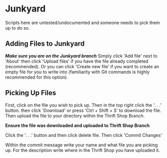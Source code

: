 # Junkyard

Scripts here are untested/undocumented and someone needs to pick them up to do so. 

## Adding Files to Junkyard
***Make sure you are on the Junkyard branch***
Simply click 'Add file' next to 'About' then click 'Upload files' if you have the file already completed (recommended). Or you can click 'Create new file' if you want to create an empty file for you to write into (familiarity with Git commands is highly recommended for this option).

## Picking Up Files
First, click on the file you wish to pick up. Then in the top right click the '. . .' button. then click 'Download' or press 'Ctrl + Shift + S' to download the file. Then upload the file to your directory within the Thrift Shop Branch.

**Ensure the file was downloaded and uploaded to Thrift Shop Branch**

Click the '. . .' button and then click delete file. Then click 'Commit Changes' 

Within the commit message write your name and what file you are picking up.
For the description write where in the Thrift Shop you have uploaded it.

